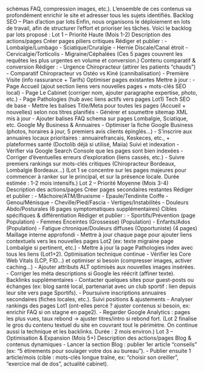 schémas FAQ, compression images, etc.). L’ensemble de ces contenus va profondément enrichir le site et adresser tous les sujets identifiés. Backlog SEO – Plan d’action par lots Enfin, nous organisons le déploiement en lots de travail, afin de structurer l’effort et prioriser les tâches. Voici le backlog par lots proposé : Lot 1 – Priorité Haute (Mois 1-2) Description des actions/pages Créer pages piliers critiques Rédiger et publier : - Lombalgie/Lumbago - Sciatique/Cruralgie - Hernie Discale/Canal étroit - Cervicalgie/Torticolis - Migraine/Céphalées (Ces 5 pages couvrent les requêtes les plus urgentes en volume et conversion.) Contenu comparatif & conversion Rédiger : - Urgence Chiropracteur (attirer les patients “chauds”) - Comparatif Chiropracteur vs Ostéo vs Kiné (cannibalisation) - Première Visite (info rassurance + Tarifs) Optimiser pages existantes Mettre à jour : - Page Accueil (ajout section liens vers nouvelles pages + mots-clés SEO local) - Page Le Cabinet (corriger nom, ajouter paragraphe expertise, photo, etc.) - Page Pathologies (hub avec liens actifs vers pages Lot1) Tech SEO de base - Mettre les balises Title/Meta pour toutes les pages (Accueil + nouvelles) selon nos titres planifiés - Générer et soumettre sitemap XML mis à jour - Ajouter balises FAQ schema sur pages Lombalgie, Sciatique, etc. Google My Business & Annuaires - Optimiser la fiche Google Business (photos, horaires à jour, 5 premiers avis clients épinglés…) - S’inscrire aux annuaires locaux prioritaires : annuairefrancais, Keskeces, etc., + plateformes santé (Doctolib déjà si utilisé, Maiia) Suivi et indexation - Vérifier via Google Search Console que les pages sont bien indexées - Corriger d’éventuelles erreurs d’exploration (liens cassés, etc.) - Suivre premiers rankings sur mots-clés critiques (Chiropracteur Bordeaux, Lombalgie Bordeaux…) (Lot 1 se concentre sur les pages majeures pour commencer à ranker sur le principal, et sur la présence locale. Durée estimée : 1-2 mois intensifs.) Lot 2 – Priorité Moyenne (Mois 3-4) Description des actions/pages Créer pages secondaires restantes Rédiger et publier : - Mâchoire/ATM/Bruxisme - Épaule/Tendinite Coiffe - Genou/Ménisque - Cheville/Pied/Fascia - Vertiges/Instabilités - Douleurs Abdo/Posturales (6 pages symptomatiques supplémentaires) Cibles spécifiques & différentiation Rédiger et publier : - Sportifs/Prévention (page Population) - Femmes Enceintes (Grossesse) (Population) - Enfants/Ados (Population) - Fatigue chronique/Douleurs diffuses (Opportuniste) (4 pages) Maillage interne approfondi - Mettre à jour chaque page pour ajouter liens contextuels vers les nouvelles pages Lot2 (ex: texte migraine page Lombalgie si pertinent, etc.) - Mettre à jour la page Pathologies index avec tous les liens (Lot1+2). Optimisation technique continue - Vérifier les Core Web Vitals (LCP, FID…) et optimiser si besoin (compresser images, activer caching…) - Ajouter attributs ALT optimisés aux nouvelles images insérées. - Corriger les méta descriptions si Google les réécrit (affiner texte). Backlinks supplémentaires - Contacter quelques sites pour guest-posts ou échanges (ex: blog santé local, partenariat avec un club sportif : lien depuis leur site vers page Sportifs). - Poursuivre inscriptions annuaires secondaires (fiches locales, etc.). Suivi positions & ajustements - Analyser rankings des pages Lot1 (ont-elles percé ? ajuster contenus si besoin, ex: enrichir FAQ si on stagne en page2). - Regarder Google Analytics : pages les plus vues, taux rebond -> ajuster titres/intro si rebond fort. (Lot 2 finalise le gros du contenu textuel du site en couvrant tout le périmètre. On continue aussi la technique et les backlinks. Durée : 2 mois environ.) Lot 3 – Optimisation & Expansion (Mois 5+) Description des actions/pages Blog & contenus dynamiques - Lancer la section Blog : publier 1er article “conseils” (ex: “5 étirements pour soulager votre dos au bureau”). - Publier ensuite 1 article/mois (cible : mots-clés longue traîne, ex: “choisir son oreiller”, “exercice mal de dos”, actualité cabinet).